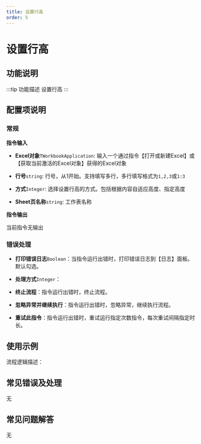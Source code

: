 ```yaml
---
title: 设置行高
order: 5
---
```


# 设置行高

## 功能说明

:::tip 功能描述
设置行高
:::

## 配置项说明

### 常规

**指令输入**

- **Excel对象**`TWorkbookApplication`: 输入一个通过指令【打开或新建Excel】或【获取当前激活的Excel对象】获得的Excel对象
- **行号**`string`: 行号，从1开始。支持填写多行，多行填写格式为`1,2,3`或`1:3`
- **方式**`Integer`: 选择设置行高的方式。包括根据内容自适应高度、指定高度

- **Sheet页名称**`string`: 工作表名称


**指令输出**

当前指令无输出

### 错误处理

- **打印错误日志**`Boolean`：当指令运行出错时，打印错误日志到【日志】面板。默认勾选。

- **处理方式**`Integer`：

 - **终止流程**：指令运行出错时，终止流程。

 - **忽略异常并继续执行**：指令运行出错时，忽略异常，继续执行流程。

 - **重试此指令**：指令运行出错时，重试运行指定次数指令，每次重试间隔指定时长。

## 使用示例

流程逻辑描述：

## 常见错误及处理

无

## 常见问题解答

无

